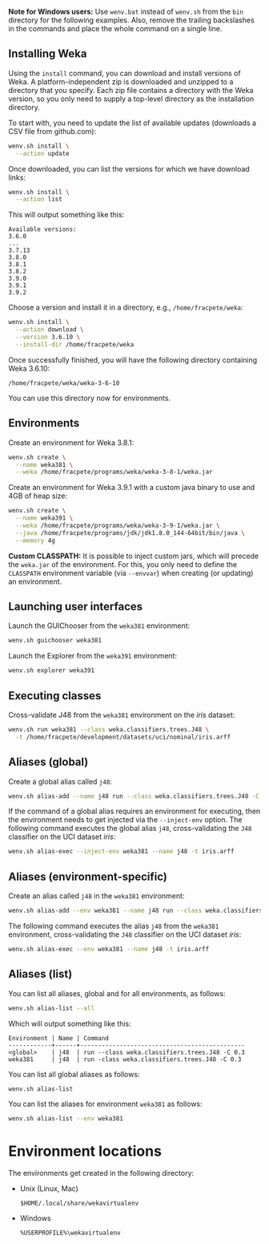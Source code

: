 **Note for Windows users:** Use `wenv.bat` instead of `wenv.sh` from the `bin` 
directory for the following examples. Also, remove the trailing backslashes
in the commands and place the whole command on a single line.


## Installing Weka

Using the `install` command, you can download and install versions of Weka.
A platform-independent zip is downloaded and unzipped to a directory that you
specify. Each zip file contains a directory with the Weka version, so you only
need to supply a top-level directory as the installation directory.

To start with, you need to update the list of available updates (downloads
a CSV file from github.com):
```bash
wenv.sh install \
  --action update
```

Once downloaded, you can list the versions for which we have download links:
```bash
wenv.sh install \
  --action list
```

This will output something like this:
```
Available versions:
3.6.0
...
3.7.13
3.8.0
3.8.1
3.8.2
3.9.0
3.9.1
3.9.2
```

Choose a version and install it in a directory, e.g., `/home/fracpete/weka`:
```bash
wenv.sh install \
  --action download \
  --version 3.6.10 \
  --install-dir /home/fracpete/weka
```

Once successfully finished, you will have the following directory containing
Weka 3.6.10:
```
/home/fracpete/weka/weka-3-6-10
```

You can use this directory now for environments.


## Environments

Create an environment for Weka 3.8.1:
```bash
wenv.sh create \
  --name weka381 \
  --weka /home/fracpete/programs/weka/weka-3-8-1/weka.jar
```

Create an environment for Weka 3.9.1 with a custom java binary to use
and 4GB of heap size:
```bash
wenv.sh create \
  --name weka391 \
  --weka /home/fracpete/programs/weka/weka-3-9-1/weka.jar \
  --java /home/fracpete/programs/jdk/jdk1.8.0_144-64bit/bin/java \
  --memory 4g
```

**Custom CLASSPATH:** It is possible to inject custom jars, which will precede
the `weka.jar` of the environment. For this, you only need to define the
`CLASSPATH` environment variable (via `--envvar`) when creating (or updating)
an environment.

## Launching user interfaces

Launch the GUIChooser from the `weka381` environment:
```bash
wenv.sh guichooser weka381
```

Launch the Explorer from the `weka391` environment:
```bash
wenv.sh explorer weka391
```

## Executing classes

Cross-validate J48 from the `weka381` environment on the *iris* dataset:
```bash
wenv.sh run weka381 --class weka.classifiers.trees.J48 \
  -t /home/fracpete/development/datasets/uci/nominal/iris.arff
```

## Aliases (global)

Create a global alias called `j48`:
```bash
wenv.sh alias-add --name j48 run --class weka.classifiers.trees.J48 -C 0.3
``` 

If the command of a global alias requires an environment for executing, then
the environment needs to get injected via the `--inject-env` option. 
The following command executes the global alias `j48`, cross-validating the 
`J48` classifier on the UCI dataset *iris*:
```bash
wenv.sh alias-exec --inject-env weka381 --name j48 -t iris.arff
```

## Aliases (environment-specific)

Create an alias called `j48` in the `weka381` environment:
```bash
wenv.sh alias-add --env weka381 --name j48 run --class weka.classifiers.trees.J48 -C 0.3
``` 
 
The following command executes the alias `j48` from the `weka381` environment, 
cross-validating the `J48` classifier on the UCI dataset *iris*:
```bash
wenv.sh alias-exec --env weka381 --name j48 -t iris.arff
```

## Aliases (list)

You can list all aliases, global and for all environments, as follows:
```bash
wenv.sh alias-list --all
```

Which will output something like this:
```
Environment | Name | Command                                      
------------+------+----------------------------------------------
<global>    | j48  | run --class weka.classifiers.trees.J48 -C 0.3
weka381     | j48  | run -class weka.classifiers.trees.J48 -C 0.3 
```

You can list all global aliases as follows:
```bash
wenv.sh alias-list
```

You can list the aliases for environment `weka381` as follows:
```bash
wenv.sh alias-list --env weka381
```

# Environment locations

The environments get created in the following directory:

* Unix (Linux, Mac)

    ```
    $HOME/.local/share/wekavirtualenv
    ```

* Windows

    ```
    %USERPROFILE%\wekavirtualenv
    ```
